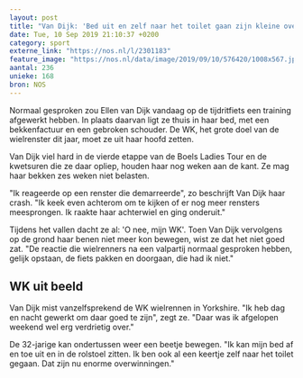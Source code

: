 ```yaml
---
layout: post
title: "Van Dijk: 'Bed uit en zelf naar het toilet gaan zijn kleine overwinningen'"
date: Tue, 10 Sep 2019 21:10:37 +0200
category: sport
externe_link: "https://nos.nl/l/2301183"
feature_image: "https://nos.nl/data/image/2019/09/10/576420/1008x567.jpg"
aantal: 236
unieke: 168
bron: NOS
---
```


<p>Normaal gesproken zou Ellen van Dijk vandaag op de tijdritfiets een training afgewerkt hebben. In plaats daarvan ligt ze thuis in haar bed, met een bekkenfactuur en een gebroken schouder. De WK, het grote doel van de wielrenster dit jaar, moet ze uit haar hoofd zetten.</p>
<p>Van Dijk viel hard in de vierde etappe van de Boels Ladies Tour en de kwetsuren die ze daar opliep, houden haar nog weken aan de kant. Ze mag haar bekken zes weken niet belasten.</p>
<p>"Ik reageerde op een renster die demarreerde", zo beschrijft Van Dijk haar crash. "Ik keek even achterom om te kijken of er nog meer rensters meesprongen. Ik raakte haar achterwiel en ging onderuit."</p>
<p>Tijdens het vallen dacht ze al: 'O nee, mijn WK'. Toen Van Dijk vervolgens op de grond haar benen niet meer kon bewegen, wist ze dat het niet goed zat. "De reactie die wielrenners na een valpartij normaal gesproken hebben, gelijk opstaan, de fiets pakken en doorgaan, die had ik niet."</p>
<h2>WK uit beeld</h2>
<p>Van Dijk mist vanzelfsprekend de WK wielrennen in Yorkshire. "Ik heb dag en nacht gewerkt om daar goed te zijn", zegt ze. "Daar was ik afgelopen weekend wel erg verdrietig over."</p>
<p>De 32-jarige kan ondertussen weer een beetje bewegen. "Ik kan mijn bed af en toe uit en in de rolstoel zitten. Ik ben ook al een keertje zelf naar het toilet gegaan. Dat zijn nu enorme overwinningen."</p>
